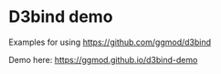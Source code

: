 # D3bind demo

Examples for using https://github.com/ggmod/d3bind

Demo here: https://ggmod.github.io/d3bind-demo
